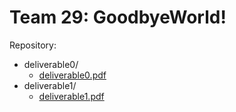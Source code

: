 # Team 29: GoodbyeWorld!

Repository:

* deliverable0/
	* [deliverable0.pdf](deliverable0/deliverable0.pdf)
* deliverable1/
	* [deliverable1.pdf](deliverable1/deliverable1.pdf)
